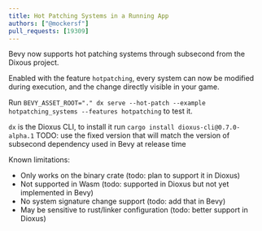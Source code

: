 ```yaml
---
title: Hot Patching Systems in a Running App
authors: ["@mockersf"]
pull_requests: [19309]
---
```


Bevy now supports hot patching systems through subsecond from the Dixous project.

Enabled with the feature `hotpatching`, every system can now be modified during execution, and the change directly visible in your game.

Run `BEVY_ASSET_ROOT="." dx serve --hot-patch --example hotpatching_systems --features hotpatching` to test it.

`dx` is the Dioxus CLI, to install it run `cargo install dioxus-cli@0.7.0-alpha.1`
TODO: use the fixed version that will match the version of subsecond dependency used in Bevy at release time

Known limitations:

- Only works on the binary crate (todo: plan to support it in Dioxus)
- Not supported in Wasm (todo: supported in Dioxus but not yet implemented in Bevy)
- No system signature change support (todo: add that in Bevy)
- May be sensitive to rust/linker configuration (todo: better support in Dioxus)

